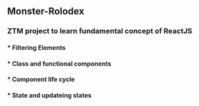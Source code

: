 ## Monster-Rolodex

### ZTM project to learn fundamental concept of ReactJS
#### * Filtering Elements
#### * Class and functional components
#### * Component life cycle
#### * State and updateing states
